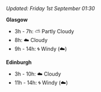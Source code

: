 *Updated: Friday 1st September 01:30*

**Glasgow**

* 3h - 7h: :partly_sunny: Partly Cloudy
* 8h: :cloud: Cloudy
* 9h - 14h: :cyclone: Windy (:cloud:)

**Edinburgh**

* 3h - 10h: :cloud: Cloudy
* 11h - 14h: :cyclone: Windy (:cloud:)
